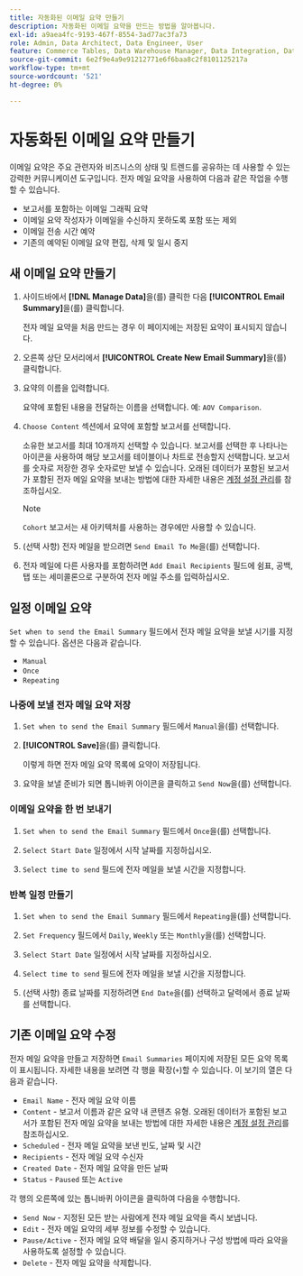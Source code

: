 ```yaml
---
title: 자동화된 이메일 요약 만들기
description: 자동화된 이메일 요약을 만드는 방법을 알아봅니다.
exl-id: a9aea4fc-9193-467f-8554-3ad77ac3fa73
role: Admin, Data Architect, Data Engineer, User
feature: Commerce Tables, Data Warehouse Manager, Data Integration, Data Import/Export
source-git-commit: 6e2f9e4a9e91212771e6f6baa8c2f8101125217a
workflow-type: tm+mt
source-wordcount: '521'
ht-degree: 0%

---
```


# 자동화된 이메일 요약 만들기

이메일 요약은 주요 관련자와 비즈니스의 상태 및 트렌드를 공유하는 데 사용할 수 있는 강력한 커뮤니케이션 도구입니다. 전자 메일 요약을 사용하여 다음과 같은 작업을 수행할 수 있습니다.

* 보고서를 포함하는 이메일 그래픽 요약
* 이메일 요약 작성자가 이메일을 수신하지 못하도록 포함 또는 제외
* 이메일 전송 시간 예약
* 기존의 예약된 이메일 요약 편집, 삭제 및 일시 중지

## 새 이메일 요약 만들기

1. 사이드바에서 **[!DNL Manage Data]**&#x200B;을(를) 클릭한 다음 **[!UICONTROL Email Summary]**&#x200B;을(를) 클릭합니다.

   전자 메일 요약을 처음 만드는 경우 이 페이지에는 저장된 요약이 표시되지 않습니다.

1. 오른쪽 상단 모서리에서 **[!UICONTROL Create New Email Summary]**&#x200B;을(를) 클릭합니다.

1. 요약의 이름을 입력합니다.

   요약에 포함된 내용을 전달하는 이름을 선택합니다. 예: `AOV Comparison`.

1. `Choose Content` 섹션에서 요약에 포함할 보고서를 선택합니다.

   소유한 보고서를 최대 10개까지 선택할 수 있습니다. 보고서를 선택한 후 나타나는 아이콘을 사용하여 해당 보고서를 테이블이나 차트로 전송할지 선택합니다. 보고서를 숫자로 저장한 경우 숫자로만 보낼 수 있습니다. 오래된 데이터가 포함된 보고서가 포함된 전자 메일 요약을 보내는 방법에 대한 자세한 내용은 [계정 설정 관리](../../administrator/account-management/managing-account-settings.md)를 참조하십시오.

   >[!NOTE]
   >
   >`Cohort` 보고서는 새 아키텍처를 사용하는 경우에만 사용할 수 있습니다.

1. (선택 사항) 전자 메일을 받으려면 `Send Email To Me`을(를) 선택합니다.

1. 전자 메일에 다른 사용자를 포함하려면 `Add Email Recipients` 필드에 쉼표, 공백, 탭 또는 세미콜론으로 구분하여 전자 메일 주소를 입력하십시오.

## 일정 이메일 요약

`Set when to send the Email Summary` 필드에서 전자 메일 요약을 보낼 시기를 지정할 수 있습니다. 옵션은 다음과 같습니다.

* `Manual`
* `Once`
* `Repeating`

### 나중에 보낼 전자 메일 요약 저장

1. `Set when to send the Email Summary` 필드에서 `Manual`을(를) 선택합니다.

1. **[!UICONTROL Save]**&#x200B;을(를) 클릭합니다.

   이렇게 하면 전자 메일 요약 목록에 요약이 저장됩니다.

1. 요약을 보낼 준비가 되면 톱니바퀴 아이콘을 클릭하고 `Send Now`을(를) 선택합니다.

### 이메일 요약을 한 번 보내기

1. `Set when to send the Email Summary` 필드에서 `Once`을(를) 선택합니다.

1. `Select Start Date` 일정에서 시작 날짜를 지정하십시오.

1. `Select time to send` 필드에 전자 메일을 보낼 시간을 지정합니다.

### 반복 일정 만들기

1. `Set when to send the Email Summary` 필드에서 `Repeating`을(를) 선택합니다.

1. `Set Frequency` 필드에서 `Daily`, `Weekly` 또는 `Monthly`을(를) 선택합니다.

1. `Select Start Date` 일정에서 시작 날짜를 지정하십시오.

1. `Select time to send` 필드에 전자 메일을 보낼 시간을 지정합니다.

1. (선택 사항) 종료 날짜를 지정하려면 `End Date`을(를) 선택하고 달력에서 종료 날짜를 선택합니다.

## 기존 이메일 요약 수정

전자 메일 요약을 만들고 저장하면 `Email Summaries` 페이지에 저장된 모든 요약 목록이 표시됩니다. 자세한 내용을 보려면 각 행을 확장(`+`)할 수 있습니다. 이 보기의 열은 다음과 같습니다.

* `Email Name` - 전자 메일 요약 이름
* `Content` - 보고서 이름과 같은 요약 내 콘텐츠 유형. 오래된 데이터가 포함된 보고서가 포함된 전자 메일 요약을 보내는 방법에 대한 자세한 내용은 [계정 설정 관리](../../administrator/account-management/managing-account-settings.md)를 참조하십시오.
* `Scheduled` - 전자 메일 요약을 보낸 빈도, 날짜 및 시간
* `Recipients` - 전자 메일 요약 수신자
* `Created Date` - 전자 메일 요약을 만든 날짜
* `Status` - `Paused` 또는 `Active`

각 행의 오른쪽에 있는 톱니바퀴 아이콘을 클릭하여 다음을 수행합니다.

* `Send Now` - 지정된 모든 받는 사람에게 전자 메일 요약을 즉시 보냅니다.
* `Edit` - 전자 메일 요약의 세부 정보를 수정할 수 있습니다.
* `Pause/Active` - 전자 메일 요약 배달을 일시 중지하거나 구성 방법에 따라 요약을 사용하도록 설정할 수 있습니다.
* `Delete` - 전자 메일 요약을 삭제합니다.
